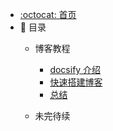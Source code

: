 - [:octocat: 首页](/README)
- :memo: 目录
   - 博客教程
   
       - [docsify 介绍](/md/bolg/2022-03-25-docsify介绍.md)
       - [快速搭建博客](/md/bolg/2022-03-26-快速搭建博客.md)
       - [总结](/md/bolg/2022-03-27-总结.md)
   
   - 未完待续
   
